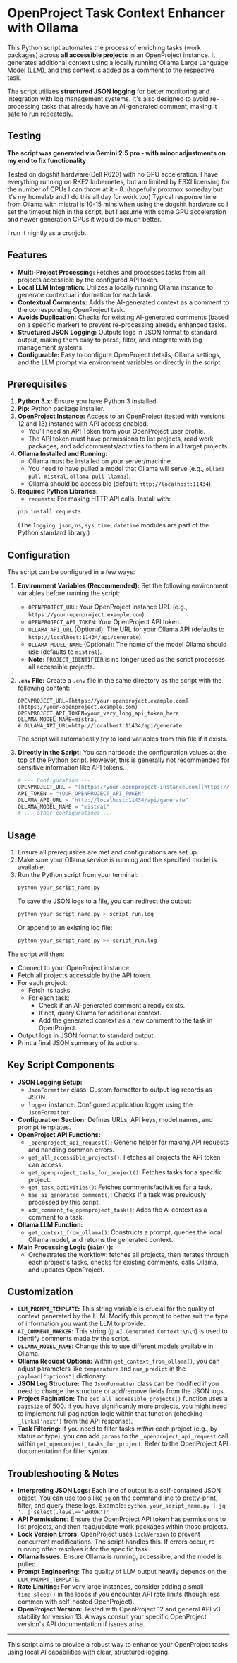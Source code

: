 # OpenProject Task Context Enhancer with Ollama

This Python script automates the process of enriching tasks (work packages) across **all accessible projects** in an OpenProject instance. It generates additional context using a locally running Ollama Large Language Model (LLM), and this context is added as a comment to the respective task.

The script utilizes **structured JSON logging** for better monitoring and integration with log management systems. It's also designed to avoid re-processing tasks that already have an AI-generated comment, making it safe to run repeatedly.


## Testing
**The script was generated via Gemini 2.5 pro - with minor adjustments on my end to fix functionality**

Tested on dogshit hardware(Dell R620) with no GPU acceleration.
I have everything running on RKE2 kubernetes, but am limited by ESXI licensing for the number of CPUs I can throw at it - 8.  (hopefully proxmox someday but it's my homelab and I do this all day for work too)
Typical response time from Ollama with mistral is 10-15 mins when using the dogshit hardware so I set the timeout high in the script, but I assume with some GPU acceleration and newer generation CPUs it would do much better. 

I run it nightly as a cronjob. 

## Features

* **Multi-Project Processing:** Fetches and processes tasks from all projects accessible by the configured API token.
* **Local LLM Integration:** Utilizes a locally running Ollama instance to generate contextual information for each task.
* **Contextual Comments:** Adds the AI-generated context as a comment to the corresponding OpenProject task.
* **Avoids Duplication:** Checks for existing AI-generated comments (based on a specific marker) to prevent re-processing already enhanced tasks.
* **Structured JSON Logging:** Outputs logs in JSON format to standard output, making them easy to parse, filter, and integrate with log management systems.
* **Configurable:** Easy to configure OpenProject details, Ollama settings, and the LLM prompt via environment variables or directly in the script.

## Prerequisites

1.  **Python 3.x:** Ensure you have Python 3 installed.
2.  **Pip:** Python package installer.
3.  **OpenProject Instance:** Access to an OpenProject (tested with versions 12 and 13) instance with API access enabled.
    * You'll need an API Token from your OpenProject user profile.
    * The API token must have permissions to list projects, read work packages, and add comments/activities to them in all target projects.
4.  **Ollama Installed and Running:**
    * Ollama must be installed on your server/machine.
    * You need to have pulled a model that Ollama will serve (e.g., `ollama pull mistral`, `ollama pull llama3`).
    * Ollama should be accessible (default: `http://localhost:11434`).
5.  **Required Python Libraries:**
    * `requests`: For making HTTP API calls.
    Install with:
    ```bash
    pip install requests
    ```
    (The `logging`, `json`, `os`, `sys`, `time`, `datetime` modules are part of the Python standard library.)

## Configuration

The script can be configured in a few ways:

1.  **Environment Variables (Recommended):**
    Set the following environment variables before running the script:
    * `OPENPROJECT_URL`: Your OpenProject instance URL (e.g., `https://your-openproject.example.com`).
    * `OPENPROJECT_API_TOKEN`: Your OpenProject API token.
    * `OLLAMA_API_URL` (Optional): The URL for your Ollama API (defaults to `http://localhost:11434/api/generate`).
    * `OLLAMA_MODEL_NAME` (Optional): The name of the model Ollama should use (defaults to `mistral`).
    * **Note:** `PROJECT_IDENTIFIER` is no longer used as the script processes all accessible projects.

2.  **`.env` File:**
    Create a `.env` file in the same directory as the script with the following content:
    ```env
    OPENPROJECT_URL=[https://your-openproject.example.com](https://your-openproject.example.com)
    OPENPROJECT_API_TOKEN=your_very_long_api_token_here
    OLLAMA_MODEL_NAME=mistral
    # OLLAMA_API_URL=http://localhost:11434/api/generate
    ```
    The script will automatically try to load variables from this file if it exists.

3.  **Directly in the Script:**
    You can hardcode the configuration values at the top of the Python script. However, this is generally not recommended for sensitive information like API tokens.

    ```python
    # --- Configuration ---
    OPENPROJECT_URL = "[https://your-openproject-instance.com](https://your-openproject-instance.com)"
    API_TOKEN = "YOUR_OPENPROJECT_API_TOKEN"
    OLLAMA_API_URL = "http://localhost:11434/api/generate"
    OLLAMA_MODEL_NAME = "mistral"
    # ... other configurations ...
    ```

## Usage

1.  Ensure all prerequisites are met and configurations are set up.
2.  Make sure your Ollama service is running and the specified model is available.
3.  Run the Python script from your terminal:
    ```bash
    python your_script_name.py
    ```
    To save the JSON logs to a file, you can redirect the output:
    ```bash
    python your_script_name.py > script_run.log
    ```
    Or append to an existing log file:
    ```bash
    python your_script_name.py >> script_run.log
    ```

The script will then:
* Connect to your OpenProject instance.
* Fetch all projects accessible by the API token.
* For each project:
    * Fetch its tasks.
    * For each task:
        * Check if an AI-generated comment already exists.
        * If not, query Ollama for additional context.
        * Add the generated context as a new comment to the task in OpenProject.
* Output logs in JSON format to standard output.
* Print a final JSON summary of its actions.

## Key Script Components

* **JSON Logging Setup:**
    * `JsonFormatter` class: Custom formatter to output log records as JSON.
    * `logger` instance: Configured application logger using the `JsonFormatter`.
* **Configuration Section:** Defines URLs, API keys, model names, and prompt templates.
* **OpenProject API Functions:**
    * `_openproject_api_request()`: Generic helper for making API requests and handling common errors.
    * `get_all_accessible_projects()`: Fetches all projects the API token can access.
    * `get_openproject_tasks_for_project()`: Fetches tasks for a specific project.
    * `get_task_activities()`: Fetches comments/activities for a task.
    * `has_ai_generated_comment()`: Checks if a task was previously processed by this script.
    * `add_comment_to_openproject_task()`: Adds the AI context as a comment to a task.
* **Ollama LLM Function:**
    * `get_context_from_ollama()`: Constructs a prompt, queries the local Ollama model, and returns the generated context.
* **Main Processing Logic (`main()`):**
    * Orchestrates the workflow: fetches all projects, then iterates through each project's tasks, checks for existing comments, calls Ollama, and updates OpenProject.

## Customization

* **`LLM_PROMPT_TEMPLATE`:** This string variable is crucial for the quality of context generated by the LLM. Modify this prompt to better suit the type of information you want the LLM to provide.
* **`AI_COMMENT_MARKER`:** This string (`🤖 AI Generated Context:\n\n`) is used to identify comments made by the script.
* **`OLLAMA_MODEL_NAME`:** Change this to use different models available in Ollama.
* **Ollama Request Options:** Within `get_context_from_ollama()`, you can adjust parameters like `temperature` and `num_predict` in the `payload["options"]` dictionary.
* **JSON Log Structure:** The `JsonFormatter` class can be modified if you need to change the structure or add/remove fields from the JSON logs.
* **Project Pagination:** The `get_all_accessible_projects()` function uses a `pageSize` of 500. If you have significantly more projects, you might need to implement full pagination logic within that function (checking `_links['next']` from the API response).
* **Task Filtering:** If you need to filter tasks *within* each project (e.g., by status or type), you can add `params` to the `_openproject_api_request` call within `get_openproject_tasks_for_project`. Refer to the OpenProject API documentation for filter syntax.

## Troubleshooting & Notes

* **Interpreting JSON Logs:** Each line of output is a self-contained JSON object. You can use tools like `jq` on the command line to pretty-print, filter, and query these logs. Example: `python your_script_name.py | jq '. | select(.level=="ERROR")'`
* **API Permissions:** Ensure the OpenProject API token has permissions to list projects, and then read/update work packages within those projects.
* **Lock Version Errors:** OpenProject uses `lockVersion` to prevent concurrent modifications. The script handles this. If errors occur, re-running often resolves it for the specific task.
* **Ollama Issues:** Ensure Ollama is running, accessible, and the model is pulled.
* **Prompt Engineering:** The quality of LLM output heavily depends on the `LLM_PROMPT_TEMPLATE`.
* **Rate Limiting:** For very large instances, consider adding a small `time.sleep()` in the loops if you encounter API rate limits (though less common with self-hosted OpenProject).
* **OpenProject Version:** Tested with OpenProject 12 and general API v3 stability for version 13. Always consult your specific OpenProject version's API documentation if issues arise.

---

This script aims to provide a robust way to enhance your OpenProject tasks using local AI capabilities with clear, structured logging.
